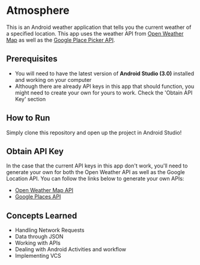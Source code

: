 # Atmosphere
This is an Android weather application that tells you the current weather of a specified location. 
This app uses the weather API from [Open Weather Map](https://openweathermap.org/api) as well as the [Google Place Picker API](https://developers.google.com/places/android-api/placepicker).


## Prerequisites
- You will need to have the latest version of **Android Studio (3.0)** installed and working on your computer
- Although there are already API keys in this app that should function, you might need to create your own for yours to work. Check the 'Obtain API Key' section

## How to Run
Simply clone this repository and open up the project in Android Studio!

## Obtain API Key
In the case that the current API keys in this app don't work, you'll need to generate your own for both the Open Weather API as well as the Google Location API.
You can follow the links below to generate your own APIs:
- [Open Weather Map API](https://openweathermap.org/appid#get)
- [Google Places API](https://developers.google.com/places/web-service/get-api-key)

## Concepts Learned
- Handling Network Requests
- Data through JSON
- Working with APIs
- Dealing with Android Activities and workflow
- Implementing VCS 
